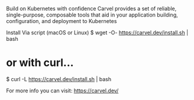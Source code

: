 Build on Kubernetes with confidence
Carvel provides a set of reliable, single-purpose, composable tools that aid in your application building, configuration, and deployment to Kubernetes

Install
Via script (macOS or Linux)
$ wget -O- https://carvel.dev/install.sh | bash
# or with curl...
$ curl -L https://carvel.dev/install.sh | bash

For more info you can visit:
https://carvel.dev/
